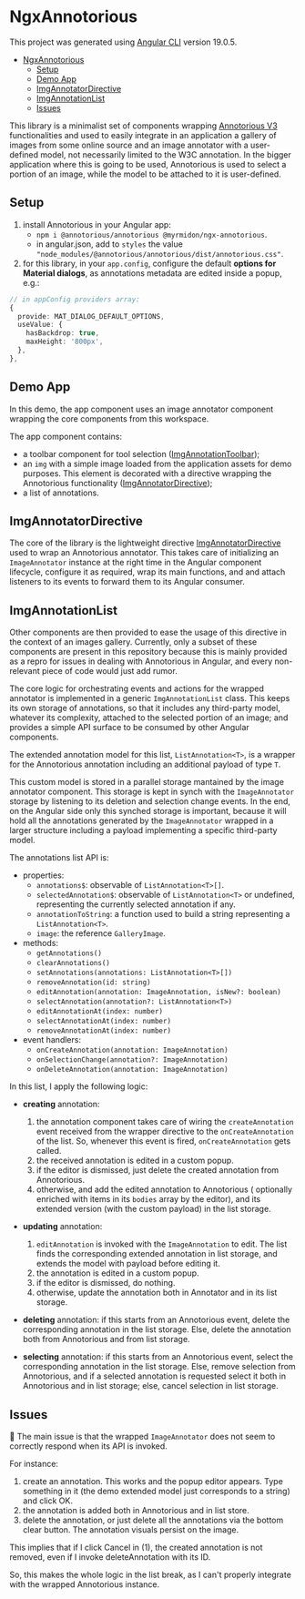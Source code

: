 # NgxAnnotorious

This project was generated using [Angular CLI](https://github.com/angular/angular-cli) version 19.0.5.

- [NgxAnnotorious](#ngxannotorious)
  - [Setup](#setup)
  - [Demo App](#demo-app)
  - [ImgAnnotatorDirective](#imgannotatordirective)
  - [ImgAnnotationList](#imgannotationlist)
  - [Issues](#issues)

This library is a minimalist set of components wrapping [Annotorious V3](https://annotorious.dev/) functionalities and used to easily integrate in an application a gallery of images from some online source and an image annotator with a user-defined model, not necessarily limited to the W3C annotation. In the bigger application where this is going to be used, Annotorious is used to select a portion of an image, while the model to be attached to it is user-defined.

## Setup

1. install Annotorious in your Angular app:
   - `npm i @annotorious/annotorious @myrmidon/ngx-annotorious`.
   - in angular.json, add to `styles` the value `"node_modules/@annotorious/annotorious/dist/annotorious.css"`.
2. for this library, in your `app.config`, configure the default **options for Material dialogs**, as annotations metadata are edited inside a popup, e.g.:

```ts
// in appConfig providers array:
{
  provide: MAT_DIALOG_DEFAULT_OPTIONS,
  useValue: {
    hasBackdrop: true,
    maxHeight: '800px',
  },
},
```

## Demo App

In this demo, the app component uses an image annotator component wrapping the core components from this workspace.

The app component contains:

- a toolbar component for tool selection ([ImgAnnotationToolbar](./projects/myrmidon/ngx-annotorious/src/lib/components/img-annotator-toolbar/img-annotator-toolbar.component.ts));
- an `img` with a simple image loaded from the application assets for demo purposes. This element is decorated with a directive wrapping the Annotorious functionality ([ImgAnnotatorDirective](./projects/myrmidon/ngx-annotorious/src/lib/directives/img-annotator.directive.ts));
- a list of annotations.

## ImgAnnotatorDirective

The core of the library is the lightweight directive [ImgAnnotatorDirective](./projects/myrmidon/ngx-annotorious/src/lib/directives/img-annotator.directive.ts) used to wrap an Annotorious annotator. This takes care of initializing an `ImageAnnotator` instance at the right time in the Angular component lifecycle, configure it as required, wrap its main functions, and and attach listeners to its events to forward them to its Angular consumer.

## ImgAnnotationList

Other components are then provided to ease the usage of this directive in the context of an images gallery. Currently, only a subset of these components are present in this repository because this is mainly provided as a repro for issues in dealing with Annotorious in Angular, and every non-relevant piece of code would just add rumor.

The core logic for orchestrating events and actions for the wrapped annotator is implemented in a generic `ImgAnnotationList` class. This keeps its own storage of annotations, so that it includes any third-party model, whatever its complexity, attached to the selected portion of an image; and provides a simple API surface to be consumed by other Angular components.

The extended annotation model for this list, `ListAnnotation<T>`, is a wrapper for the Annotorious annotation including an additional payload of type `T`.

This custom model is stored in a parallel storage mantained by the image annotator component. This storage is kept in synch with the `ImageAnnotator` storage by listening to its deletion and selection change events. In the end, on the Angular side only this synched storage is important, because it will hold all the annotations generated by the `ImageAnnotator` wrapped in a larger structure including a payload implementing a specific third-party model.

The annotations list API is:

- properties:
  - `annotations$`: observable of `ListAnnotation<T>[]`.
  - `selectedAnnotation$`: observable of `ListAnnotation<T>` or undefined, representing the currently selected annotation if any.
  - `annotationToString`: a function used to build a string representing a `ListAnnotation<T>`.
  - `image`: the reference `GalleryImage`.
- methods:
  - `getAnnotations()`
  - `clearAnnotations()`
  - `setAnnotations(annotations: ListAnnotation<T>[])`
  - `removeAnnotation(id: string)`
  - `editAnnotation(annotation: ImageAnnotation, isNew?: boolean)`
  - `selectAnnotation(annotation?: ListAnnotation<T>)`
  - `editAnnotationAt(index: number)`
  - `selectAnnotationAt(index: number)`
  - `removeAnnotationAt(index: number)`
- event handlers:
  - `onCreateAnnotation(annotation: ImageAnnotation)`
  - `onSelectionChange(annotation?: ImageAnnotation)`
  - `onDeleteAnnotation(annotation: ImageAnnotation)`

In this list, I apply the following logic:

- **creating** annotation:
  1. the annotation component takes care of wiring the `createAnnotation` event received from the wrapper directive to the `onCreateAnnotation` of the list. So, whenever this event is fired, `onCreateAnnotation` gets called.
  2. the received annotation is edited in a custom popup.
  3. if the editor is dismissed, just delete the created annotation from Annotorious.
  4. otherwise, and add the edited annotation to Annotorious ( optionally enriched with items in its `bodies` array by the editor), and its extended version (with the custom payload) in the list storage.

- **updating** annotation:
  1. `editAnnotation` is invoked with the `ImageAnnotation` to edit. The list finds the corresponding extended annotation in list storage, and extends the model with payload before editing it.
  2. the annotation is edited in a custom popup.
  3. if the editor is dismissed, do nothing.
  4. otherwise, update the annotation both in Annotator and in its list storage.

- **deleting** annotation: if this starts from an Annotorious event, delete the corresponding annotation in the list storage. Else, delete the annotation both from Annotorious and from list storage.

- **selecting** annotation: if this starts from an Annotorious event, select the corresponding annotation in the list storage. Else, remove selection from Annotorious, and if a selected annotation is requested select it both in Annotorious and in list storage; else, cancel selection in list storage.

## Issues

🐛 The main issue is that the wrapped `ImageAnnotator` does not seem to correctly respond when its API is invoked.

For instance:

1. create an annotation. This works and the popup editor appears. Type something in it (the demo extended model just corresponds to a string) and click OK.
2. the annotation is added both in Annotorious and in list store.
3. delete the annotation, or just delete all the annotations via the bottom clear button. The annotation visuals persist on the image.

This implies that if I click Cancel in (1), the created annotation is not removed, even if I invoke deleteAnnotation with its ID.

So, this makes the whole logic in the list break, as I can't properly integrate with the wrapped Annotorious instance.
